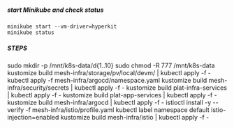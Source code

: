 ##### start Minikube and check status
    minikube start --vm-driver=hyperkit 
    minikube status


##### STEPS
sudo mkdir -p /mnt/k8s-data/d{1..10}
sudo chmod -R 777 /mnt/k8s-data
    kustomize build mesh-infra/storage/pv/local/devm/ | kubectl apply -f -
    kubectl apply -f mesh-infra/argocd/namespace.yaml
    kustomize build mesh-infra/security/secrets | kubectl apply -f -
    kustomize build plat-infra-services | kubectl apply -f -
    kustomize build plat-app-services | kubectl apply -f -
    kustomize build mesh-infra/argocd | kubectl apply -f -
    istioctl install -y --verify -f mesh-infra/istio/profile.yaml
    kubectl label namespace default istio-injection=enabled
     kustomize build mesh-infra/istio | kubectl apply -f -

